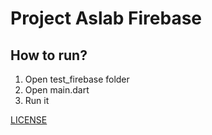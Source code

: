 # Project Aslab Firebase

## How to run?

1. Open test_firebase folder
2. Open main.dart
3. Run it

[LICENSE](https://github.com/rizkyhaksono/project-aslab-firebase/blob/main/LICENSE)

